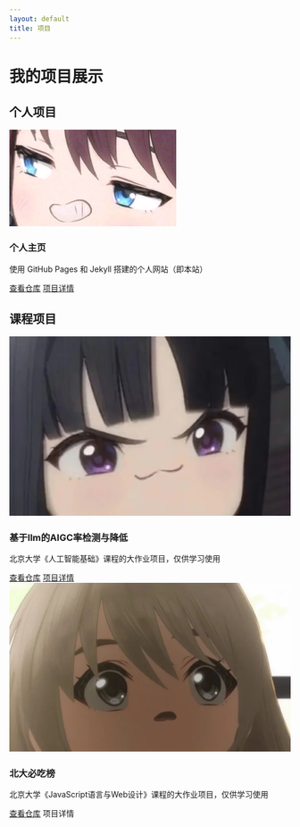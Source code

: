 ```yaml
---
layout: default
title: 项目
---
```


# 我的项目展示

## 个人项目

<div class="grid">
  <div class="project-card">
    <img src="assets/images/proj1.png" alt="项目1">
    <h3>个人主页</h3>
    <p>使用 GitHub Pages 和 Jekyll 搭建的个人网站（即本站）</p>
    <div class="button-container">
      <a href="https://github.com/kuiningzzzz/kuiningzzzz.github.io" target="_blank">查看仓库</a>
      <a href="{{ '/project/personal_pages' | relative_url }}" class="secondary">项目详情</a>
    </div>
  </div>
</div>

## 课程项目

<div class="grid">
  <div class="project-card">
    <img src="assets/images/proj2.png" alt="项目2">
    <h3>基于llm的AIGC率检测与降低</h3>
    <p>北京大学《人工智能基础》课程的大作业项目，仅供学习使用</p>
    <div class="button-container">
      <a href="https://github.com/kuiningzzzz/AIGC_checker-reducer" target="_blank">查看仓库</a>
      <a href="{{ '/project/AIGC_checker-reducer' | relative_url }}" class="secondary">项目详情</a>
    </div>
  </div>

  <div class="project-card">
    <img src="assets/images/proj3.png" alt="项目3">
    <h3>北大必吃榜</h3>
    <p>北京大学《JavaScript语言与Web设计》课程的大作业项目，仅供学习使用</p>
    <div class="button-container">
      <a href="https://github.com/kuiningzzzz/Peking_University_Must-Eating_List" target="_blank">查看仓库</a>
      <a herf="{{ '/project/PKU_must-eating_list' | relative_url }}" class="secondary">项目详情</a>
    </div>
  </div>
</div>